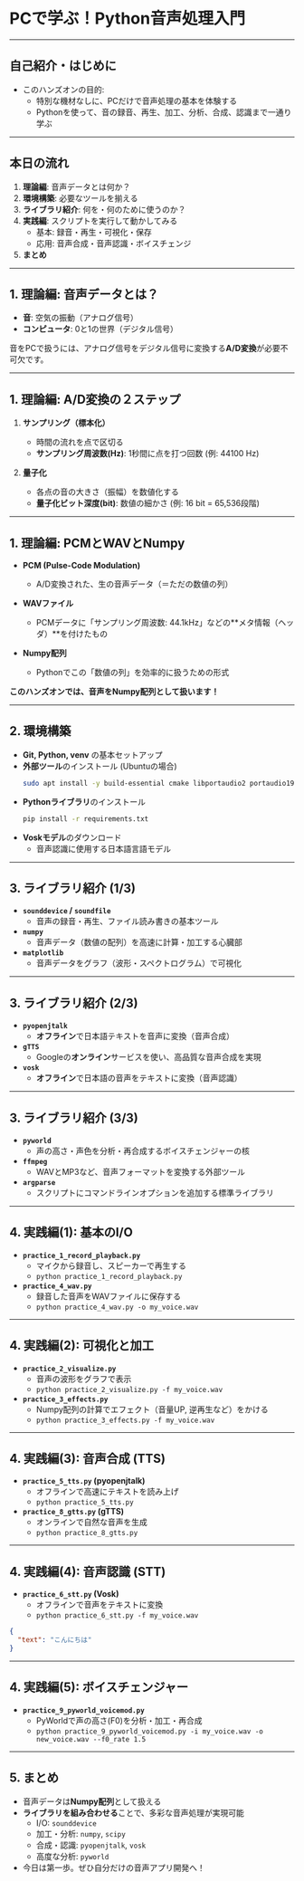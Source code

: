 # PCで学ぶ！Python音声処理入門

---

## 自己紹介・はじめに

- このハンズオンの目的:
    - 特別な機材なしに、PCだけで音声処理の基本を体験する
    - Pythonを使って、音の録音、再生、加工、分析、合成、認識まで一通り学ぶ

---

## 本日の流れ

1.  **理論編**: 音声データとは何か？
2.  **環境構築**: 必要なツールを揃える
3.  **ライブラリ紹介**: 何を・何のために使うのか？
4.  **実践編**: スクリプトを実行して動かしてみる
    - 基本: 録音・再生・可視化・保存
    - 応用: 音声合成・音声認識・ボイスチェンジ
5.  **まとめ**

---

## 1. 理論編: 音声データとは？

- **音**: 空気の振動（アナログ信号）
- **コンピュータ**: 0と1の世界（デジタル信号）

音をPCで扱うには、アナログ信号をデジタル信号に変換する**A/D変換**が必要不可欠です。

---

## 1. 理論編: A/D変換の２ステップ

1.  **サンプリング（標本化）**
    - 時間の流れを点で区切る
    - **サンプリング周波数(Hz)**: 1秒間に点を打つ回数 (例: 44100 Hz)

2.  **量子化**
    - 各点の音の大きさ（振幅）を数値化する
    - **量子化ビット深度(bit)**: 数値の細かさ (例: 16 bit = 65,536段階)

---

## 1. 理論編: PCMとWAVとNumpy

- **PCM (Pulse-Code Modulation)**
    - A/D変換された、生の音声データ（＝ただの数値の列）

- **WAVファイル**
    - PCMデータに「サンプリング周波数: 44.1kHz」などの**メタ情報（ヘッダ）**を付けたもの

- **Numpy配列**
    - Pythonでこの「数値の列」を効率的に扱うための形式

**このハンズオンでは、音声をNumpy配列として扱います！**

---

## 2. 環境構築

- **Git, Python, venv** の基本セットアップ
- **外部ツール**のインストール (Ubuntuの場合)
    ```bash
    sudo apt install -y build-essential cmake libportaudio2 portaudio19-dev open-jtalk ffmpeg
    ```
- **Pythonライブラリ**のインストール
    ```bash
    pip install -r requirements.txt
    ```
- **Voskモデル**のダウンロード
    - 音声認識に使用する日本語言語モデル

---

## 3. ライブラリ紹介 (1/3)

- **`sounddevice` / `soundfile`**
    - 音声の録音・再生、ファイル読み書きの基本ツール
- **`numpy`**
    - 音声データ（数値の配列）を高速に計算・加工する心臓部
- **`matplotlib`**
    - 音声データをグラフ（波形・スペクトログラム）で可視化

---

## 3. ライブラリ紹介 (2/3)

- **`pyopenjtalk`**
    - **オフライン**で日本語テキストを音声に変換（音声合成）
- **`gTTS`**
    - Googleの**オンライン**サービスを使い、高品質な音声合成を実現
- **`vosk`**
    - **オフライン**で日本語の音声をテキストに変換（音声認識）

---

## 3. ライブラリ紹介 (3/3)

- **`pyworld`**
    - 声の高さ・声色を分析・再合成するボイスチェンジャーの核
- **`ffmpeg`**
    - WAVとMP3など、音声フォーマットを変換する外部ツール
- **`argparse`**
    - スクリプトにコマンドラインオプションを追加する標準ライブラリ

---

## 4. 実践編(1): 基本のI/O

- **`practice_1_record_playback.py`**
    - マイクから録音し、スピーカーで再生する
    - `python practice_1_record_playback.py`
- **`practice_4_wav.py`**
    - 録音した音声をWAVファイルに保存する
    - `python practice_4_wav.py -o my_voice.wav`

---

## 4. 実践編(2): 可視化と加工

- **`practice_2_visualize.py`**
    - 音声の波形をグラフで表示
    - `python practice_2_visualize.py -f my_voice.wav`
- **`practice_3_effects.py`**
    - Numpy配列の計算でエフェクト（音量UP, 逆再生など）をかける
    - `python practice_3_effects.py -f my_voice.wav`

---

## 4. 実践編(3): 音声合成 (TTS)

- **`practice_5_tts.py` (pyopenjtalk)**
    - オフラインで高速にテキストを読み上げ
    - `python practice_5_tts.py`
- **`practice_8_gtts.py` (gTTS)**
    - オンラインで自然な音声を生成
    - `python practice_8_gtts.py`

---

## 4. 実践編(4): 音声認識 (STT)

- **`practice_6_stt.py` (Vosk)**
    - オフラインで音声をテキストに変換
    - `python practice_6_stt.py -f my_voice.wav`

```json
{
  "text": "こんにちは"
}
```

---

## 4. 実践編(5): ボイスチェンジャー

- **`practice_9_pyworld_voicemod.py`**
    - PyWorldで声の高さ(F0)を分析・加工・再合成
    - `python practice_9_pyworld_voicemod.py -i my_voice.wav -o new_voice.wav --f0_rate 1.5`

---

## 5. まとめ

- 音声データは**Numpy配列**として扱える
- **ライブラリを組み合わせる**ことで、多彩な音声処理が実現可能
    - I/O: `sounddevice`
    - 加工・分析: `numpy`, `scipy`
    - 合成・認識: `pyopenjtalk`, `vosk`
    - 高度な分析: `pyworld`
- 今日は第一歩。ぜひ自分だけの音声アプリ開発へ！

